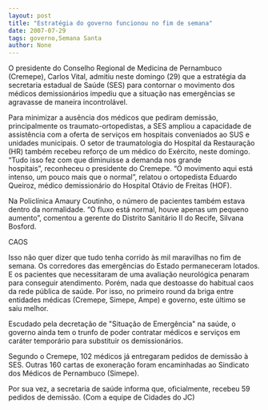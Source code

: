 ```yaml
---
layout: post
title: "Estratégia do governo funcionou no fim de semana"
date: 2007-07-29
tags: governo,Semana Santa
author: None
---
```

O presidente do Conselho Regional de Medicina de Pernambuco (Cremepe), Carlos Vital, admitiu neste domingo (29) que a estrat&eacute;gia da secretaria estadual de Sa&uacute;de (SES) para contornar o movimento dos m&eacute;dicos demission&aacute;rios impediu que a situa&ccedil;&atilde;o nas emerg&ecirc;ncias se agravasse de maneira incontrol&aacute;vel. 


Para minimizar a aus&ecirc;ncia dos m&eacute;dicos que pediram demiss&atilde;o, principalmente os traumato-ortopedistas,&nbsp;a SES ampliou a&nbsp;capacidade de assist&ecirc;ncia com a oferta de servi&ccedil;os em hospitais conveniados ao SUS e unidades municipais.&nbsp;O setor de traumatologia do Hospital da Restaura&ccedil;&atilde;o (HR) tamb&eacute;m recebeu refor&ccedil;o de um m&eacute;dico do Ex&eacute;rcito, neste domingo.&nbsp;
&ldquo;Tudo isso fez com que diminuisse a demanda nos grande hospitais&rdquo;,&nbsp;reconheceu o presidente do Cremepe. &ldquo;O movimento aqui est&aacute; intenso, um pouco mais que o normal&rdquo;, relatou o ortopedista Eduardo Queiroz, m&eacute;dico demission&aacute;rio do Hospital Ot&aacute;vio de Freitas (HOF). 

Na Policl&iacute;nica Amaury Coutinho, o n&uacute;mero de pacientes tamb&eacute;m estava dentro da normalidade. &ldquo;O fluxo est&aacute; normal, houve apenas um pequeno aumento&rdquo;, comentou a gerente do Distrito Sanit&aacute;rio II do Recife, Silvana Bosford. 

CAOS 

Isso n&atilde;o quer dizer que tudo tenha corrido &agrave;s mil maravilhas no fim de semana. Os corredores das emerg&ecirc;ncias do Estado permaneceram lotados. E os pacientes que necessitaram de uma avalia&ccedil;&atilde;o neurol&oacute;gica penaram para conseguir atendimento. 
Por&eacute;m, nada que destoasse do habitual caos da rede p&uacute;blica de sa&uacute;de. Por isso, no primeiro round da briga entre entidades m&eacute;dicas (Cremepe, Simepe, Ampe) e governo, este &uacute;ltimo se saiu melhor. 

Escudado pela decreta&ccedil;&atilde;o de &quot;Situa&ccedil;&atilde;o de Emerg&ecirc;ncia&quot; na sa&uacute;de, o governo ainda tem o trunfo de poder contratar m&eacute;dicos e servi&ccedil;os em car&aacute;ter tempor&aacute;rio para substituir os demission&aacute;rios. 

Segundo o Cremepe, 102 m&eacute;dicos j&aacute; entregaram pedidos de demiss&atilde;o &agrave; SES. Outras 160 cartas de exonera&ccedil;&atilde;o foram encaminhadas ao Sindicato dos M&eacute;dicos de Pernambuco (Simepe). 

Por sua vez, a secretaria de sa&uacute;de informa que, oficialmente, recebeu 59 pedidos de demiss&atilde;o.
(Com a equipe de Cidades do JC) 